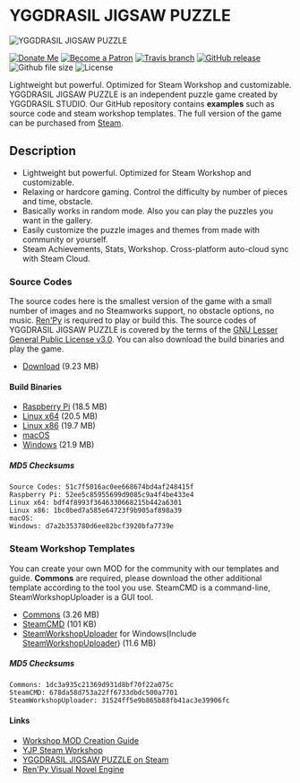 # YGGDRASIL JIGSAW PUZZLE
![YGGDRASIL JIGSAW PUZZLE](https://yggdrasil-studio.github.io/YGGDRASIL-JIGSAW-PUZZLE/yggdrasil-jigsaw-puzzle-steam-main.png)

[![Donate Me](https://img.shields.io/badge/Built%20by-Lee%20Yunseok-purple.svg?style=popout&logo=paypal&maxAge=999999)](https://paypal.me/leeyunseok) [![Become a Patron](https://img.shields.io/badge/Become%20a-Patron-f96854.svg?style=popout&logo=Patreon&maxAge=999999)](https://www.patreon.com/bePatron?u=347743) [![Travis branch](https://img.shields.io/travis/YGGDRASIL-STUDIO/YGGDRASIL-JIGSAW-PUZZLE/master.svg?style=popout&logo=travis&maxAge=999999)](https://travis-ci.org/YGGDRASIL-STUDIO/YGGDRASIL-JIGSAW-PUZZLE) [![GitHub release](https://img.shields.io/github/release/YGGDRASIL-STUDIO/YGGDRASIL-JIGSAW-PUZZLE.svg?style=popout&logo=github)](https://github.com/YGGDRASIL-STUDIO/YGGDRASIL-JIGSAW-PUZZLE/releases) ![Github file size](https://img.shields.io/github/release-date/YGGDRASIL-STUDIO/YGGDRASIL-JIGSAW-PUZZLE.svg?style=popout&logo=github) ![License](https://img.shields.io/github/license/YGGDRASIL-STUDIO/YGGDRASIL-JIGSAW-PUZZLE.svg?style=popout&logo=github)

Lightweight but powerful. Optimized for Steam Workshop and customizable. YGGDRASIL JIGSAW PUZZLE is an independent puzzle game created by YGGDRASIL STUDIO. Our GitHub repository contains **examples** such as source code and steam workshop templates. The full version of the game can be purchased from [Steam](https://store.steampowered.com/app/1045400/YGGDRASIL_JIGSAW_PUZZLE/).

## Description
* Lightweight but powerful. Optimized for Steam Workshop and customizable.
* Relaxing or hardcore gaming. Control the difficulty by number of pieces and time, obstacle.
* Basically works in random mode. Also you can play the puzzles you want in the gallery.
* Easily customize the puzzle images and themes from made with community or yourself.
* Steam Achievements, Stats, Workshop. Cross-platform auto-cloud sync with Steam Cloud.

### Source Codes
The source codes here is the smallest version of the game with a small number of images and no Steamworks support, no obstacle options, no music. [Ren'Py](https://renpy.org) is required to play or build this. The source codes of YGGDRASIL JIGSAW PUZZLE is covered by the terms of the [GNU Lesser General Public License v3.0](https://github.com/YGGDRASIL-STUDIO/YGGDRASIL-JIGSAW-PUZZLE/blob/master/LICENSE). You can also download the build binaries and play the game.

* [Download](https://github.com/YGGDRASIL-JIGSAW-PUZZLE/YGGDRASIL-JIGSAW-PUZZLE/releases/download/V1.0/YJPCodes.zip) (9.23 MB)

#### Build Binaries
* [Raspberry Pi](https://github.com/YGGDRASIL-JIGSAW-PUZZLE/YGGDRASIL-JIGSAW-PUZZLE/releases/download/V1.0/YJPBinary-rpi.tar.gz) (18.5 MB)
* [Linux x64](https://github.com/YGGDRASIL-JIGSAW-PUZZLE/YGGDRASIL-JIGSAW-PUZZLE/releases/download/V1.0/YJPBinary-linux_x64.tar.gz) (20.5 MB)
* [Linux x86](https://github.com/YGGDRASIL-JIGSAW-PUZZLE/YGGDRASIL-JIGSAW-PUZZLE/releases/download/V1.0/YJPBinary-linux_x86.tar.gz) (19.7 MB)
* [macOS](https://github.com/YGGDRASIL-JIGSAW-PUZZLE/YGGDRASIL-JIGSAW-PUZZLE/releases/download/V1.0/YJPBinary-mac.zip)
* [Windows](https://github.com/YGGDRASIL-JIGSAW-PUZZLE/YGGDRASIL-JIGSAW-PUZZLE/releases/download/V1.0/YJPBinary-win.zip) (21.9 MB)

##### MD5 Checksums
```
Source Codes: 51c7f5016ac0ee668674bd4af248415f
Raspberry Pi: 52ee5c85955699d9085c9a4f4be433e4
Linux x64: bdf4f8993f3646330668215b442a6301
Linux x86: 1bc0bed7a585e64723f9b905af898a39
macOS: 
Windows: d7a2b353780d6ee82bcf3920bfa7739e
```

### Steam Workshop Templates
You can create your own MOD for the community with our templates and guide. **Commons** are required, please download the other additional template according to the tool you use. SteamCMD is a command-line, SteamWorkshopUploader is a GUI tool.
* [Commons](https://github.com/YGGDRASIL-JIGSAW-PUZZLE/YGGDRASIL-JIGSAW-PUZZLE/releases/download/V1.0/Templates.zip) (3.26 MB)
* [SteamCMD](https://github.com/YGGDRASIL-JIGSAW-PUZZLE/YGGDRASIL-JIGSAW-PUZZLE/releases/download/V1.0/SteamCMD.zip) (101 KB)
* [SteamWorkshopUploader](https://github.com/YGGDRASIL-JIGSAW-PUZZLE/YGGDRASIL-JIGSAW-PUZZLE/releases/download/V1.0/SteamWorkshopUploader.zip) for Windows(Include [SteamWorkshopUploader](https://github.com/nihilocrat/SteamWorkshopUploader)) (11.6 MB)

##### MD5 Checksums
```
Commons: 1dc3a935c21369d931d8bf70f22a075c
SteamCMD: 678da58d753a22ff6733dbdc500a7701
SteamWorkshopUploader: 31524ff5e9b865b88fb41ac3e39906fc
```

#### Links
* [Workshop MOD Creation Guide](https://steamcommunity.com/sharedfiles/filedetails/?id=1706791845)
* [YJP Steam Workshop](https://steamcommunity.com/app/1045400/workshop/)
* [YGGDRASIL JIGSAW PUZZLE on Steam](https://store.steampowered.com/app/1045400/YGGDRASIL_JIGSAW_PUZZLE/)
* [Ren'Py Visual Novel Engine](https://renpy.org)